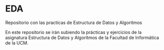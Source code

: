 # EDA
Repositorio con las practicas de Estructura de Datos y Algoritmos

En este repositorio se irán subiendo la prácticas y ejercicios de la asignatura Estructura de Datos y Algoritmos de la Facultad de 
Informática de la UCM.
